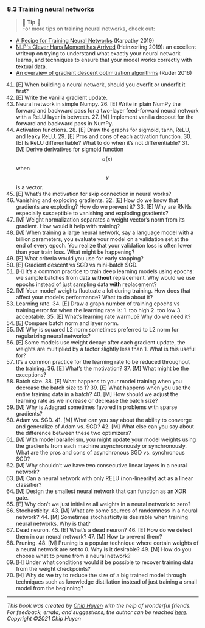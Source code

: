 ### 8.3 Training neural networks

> 🌳 **Tip** 🌳<br>
For more tips on training neural networks, check out:
- [A Recipe for Training Neural Networks](http://karpathy.github.io/2019/04/25/recipe/) (Karpathy 2019)
- [NLP's Clever Hans Moment has Arrived](https://thegradient.pub/nlps-clever-hans-moment-has-arrived/) (Heinzerling 2019): an excellent writeup on trying to understand what exactly your neural network learns, and techniques to ensure that your model works correctly with textual data.
- [An overview of gradient descent optimization algorithms](http://ruder.io/optimizing-gradient-descent/index.html) (Ruder 2016)

41. [E] When building a neural network, should you overfit or underfit it first?
42. [E] Write the vanilla gradient update.
43. Neural network in simple Numpy.
    26. [E] Write in plain NumPy the forward and backward pass for a two-layer feed-forward neural network with a ReLU layer in between.
    27. [M] Implement vanilla dropout for the forward and backward pass in NumPy.
44. Activation functions.
    28. [E] Draw the graphs for sigmoid, tanh, ReLU, and leaky ReLU.
    29. [E] Pros and cons of each activation function.
    30. [E] Is ReLU differentiable? What to do when it’s not differentiable?
    31. [M] Derive derivatives for sigmoid function $$\sigma(x)$$ when $$x$$ is a vector.
45. [E] What’s the motivation for skip connection in neural works?
46. Vanishing and exploding gradients.
    32. [E] How do we know that gradients are exploding? How do we prevent it?
    33. [E] Why are RNNs especially susceptible to vanishing and exploding gradients?
47. [M] Weight normalization separates a weight vector’s norm from its gradient. How would it help with training?
48. [M] When training a large neural network, say a language model with a billion parameters, you evaluate your model on a validation set at the end of every epoch. You realize that your validation loss is often lower than your train loss. What might be happening?
49. [E] What criteria would you use for early stopping?
50. [E] Gradient descent vs SGD vs mini-batch SGD.
51. [H] It’s a common practice to train deep learning models using epochs: we sample batches from data **without** replacement. Why would we use epochs instead of just sampling data **with** replacement?
52. [M] Your model’ weights fluctuate a lot during training. How does that affect your model’s performance? What to do about it?
53. Learning rate.
    34. [E] Draw a graph number of training epochs vs training error for when the learning rate is:
        1. too high
        2. too low
        3. acceptable.
    35. [E] What’s learning rate warmup? Why do we need it?
54. [E] Compare batch norm and layer norm.
55. [M] Why is squared L2 norm sometimes preferred to L2 norm for regularizing neural networks?
56. [E] Some models use weight decay: after each gradient update, the weights are multiplied by a factor slightly less than 1. What is this useful for?
57. It’s a common practice for the learning rate to be reduced throughout the training.
    36. [E] What’s the motivation?
    37. [M] What might be the exceptions?
58. Batch size.
    38. [E] What happens to your model training when you decrease the batch size to 1?
    39. [E] What happens when you use the entire training data in a batch?
    40. [M] How should we adjust the learning rate as we increase or decrease the batch size?
59. [M] Why is Adagrad sometimes favored in problems with sparse gradients?
60. Adam vs. SGD.
    41. [M] What can you say about the ability to converge and generalize of Adam vs. SGD?
    42. [M] What else can you say about the difference between these two optimizers? 
61. [M] With model parallelism, you might update your model weights using the gradients from each machine asynchronously or synchronously. What are the pros and cons of asynchronous SGD vs. synchronous SGD?
62. [M] Why shouldn’t we have two consecutive linear layers in a neural network?
63. [M] Can a neural network with only RELU (non-linearity) act as a linear classifier?
64. [M] Design the smallest neural network that can function as an XOR gate.
65. [E] Why don’t we just initialize all weights in a neural network to zero?
66. Stochasticity.
    43. [M] What are some sources of randomness in a neural network?
    44. [M] Sometimes stochasticity is desirable when training neural networks. Why is that?
67. Dead neuron.
    45. [E] What’s a dead neuron?
    46. [E] How do we detect them in our neural network?
    47. [M] How to prevent them?
68. Pruning.
    48. [M] Pruning is a popular technique where certain weights of a neural network are set to 0. Why is it desirable?
    49. [M] How do you choose what to prune from a neural network?
69. [H] Under what conditions would it be possible to recover training data from the weight checkpoints?
70. [H] Why do we try to reduce the size of a big trained model through techniques such as knowledge distillation instead of just training a small model from the beginning?

---
*This book was created by [Chip Huyen](https://huyenchip.com) with the help of wonderful friends. For feedback, errata, and suggestions, the author can be reached [here](https://huyenchip.com/communication/). Copyright ©2021 Chip Huyen*